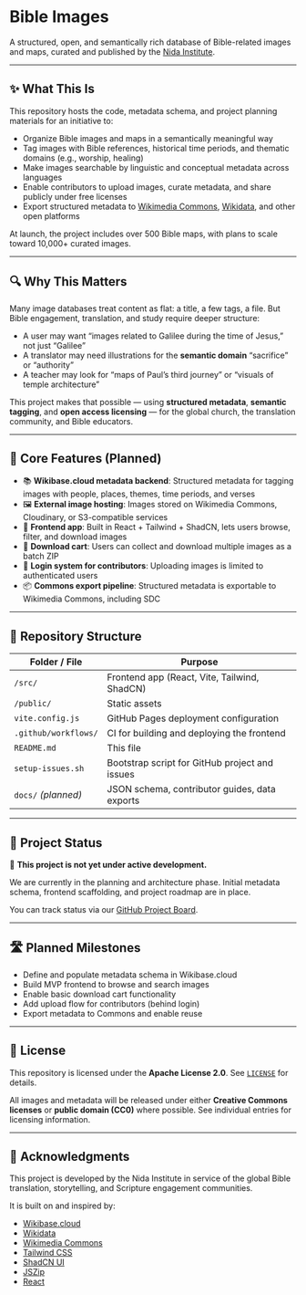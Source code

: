 # Bible Images

A structured, open, and semantically rich database of Bible-related images and maps, curated and published by the [Nida Institute](https://github.com/nida-institute).

---

## ✨ What This Is

This repository hosts the code, metadata schema, and project planning materials for an initiative to:

* Organize Bible images and maps in a semantically meaningful way
* Tag images with Bible references, historical time periods, and thematic domains (e.g., worship, healing)
* Make images searchable by linguistic and conceptual metadata across languages
* Enable contributors to upload images, curate metadata, and share publicly under free licenses
* Export structured metadata to [Wikimedia Commons](https://commons.wikimedia.org/), [Wikidata](https://www.wikidata.org/), and other open platforms

At launch, the project includes over 500 Bible maps, with plans to scale toward 10,000+ curated images.

---

## 🔍 Why This Matters

Many image databases treat content as flat: a title, a few tags, a file. But Bible engagement, translation, and study require deeper structure:

* A user may want “images related to Galilee during the time of Jesus,” not just “Galilee”
* A translator may need illustrations for the **semantic domain** “sacrifice” or “authority”
* A teacher may look for “maps of Paul’s third journey” or “visuals of temple architecture”

This project makes that possible — using **structured metadata**, **semantic tagging**, and **open access licensing** — for the global church, the translation community, and Bible educators.

---

## 🧠 Core Features (Planned)

* 📚 **Wikibase.cloud metadata backend**: Structured metadata for tagging images with people, places, themes, time periods, and verses
* 🖼️ **External image hosting**: Images stored on Wikimedia Commons, Cloudinary, or S3-compatible services
* 🧰 **Frontend app**: Built in React + Tailwind + ShadCN, lets users browse, filter, and download images
* 🛒 **Download cart**: Users can collect and download multiple images as a batch ZIP
* 🔐 **Login system for contributors**: Uploading images is limited to authenticated users
* 📦 **Commons export pipeline**: Structured metadata is exportable to Wikimedia Commons, including SDC

---

## 📁 Repository Structure

| Folder / File        | Purpose                                        |
| -------------------- | ---------------------------------------------- |
| `/src/`              | Frontend app (React, Vite, Tailwind, ShadCN)   |
| `/public/`           | Static assets                                  |
| `vite.config.js`     | GitHub Pages deployment configuration          |
| `.github/workflows/` | CI for building and deploying the frontend     |
| `README.md`          | This file                                      |
| `setup-issues.sh`    | Bootstrap script for GitHub project and issues |
| `docs/` *(planned)*  | JSON schema, contributor guides, data exports  |

---

## 🚧 Project Status

🛑 **This project is not yet under active development.**

We are currently in the planning and architecture phase.
Initial metadata schema, frontend scaffolding, and project roadmap are in place.

You can track status via our [GitHub Project Board](https://github.com/orgs/nida-institute/projects/6/views/2).

---

## 🛣️ Planned Milestones

* Define and populate metadata schema in Wikibase.cloud
* Build MVP frontend to browse and search images
* Enable basic download cart functionality
* Add upload flow for contributors (behind login)
* Export metadata to Commons and enable reuse

---

## 📄 License

This repository is licensed under the **Apache License 2.0**. See [`LICENSE`](LICENSE) for details.

All images and metadata will be released under either **Creative Commons licenses** or **public domain (CC0)** where possible. See individual entries for licensing information.

---

## 🙏 Acknowledgments

This project is developed by the Nida Institute in service of the global Bible translation, storytelling, and Scripture engagement communities.

It is built on and inspired by:

* [Wikibase.cloud](https://wikibase.cloud/)
* [Wikidata](https://www.wikidata.org/)
* [Wikimedia Commons](https://commons.wikimedia.org/)
* [Tailwind CSS](https://tailwindcss.com/)
* [ShadCN UI](https://ui.shadcn.com/)
* [JSZip](https://stuk.github.io/jszip/)
* [React](https://react.dev/)
